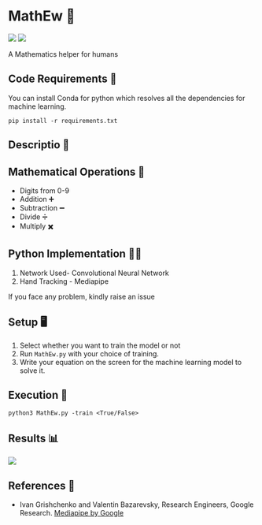 # MathEw 🦖

[![](https://img.shields.io/github/license/sourcerer-io/hall-of-fame.svg?colorB=ff0000)](https://github.com/akshaybahadur21/Emojinator/blob/master/LICENSE.md)  [![](https://img.shields.io/badge/Akshay-Bahadur-brightgreen.svg?colorB=ff0000)](https://akshaybahadur.com)

A Mathematics helper for humans

## Code Requirements 🦄
You can install Conda for python which resolves all the dependencies for machine learning.

`pip install -r requirements.txt`

## Descriptio 🦕

## Mathematical Operations 🧮

- Digits from 0-9
- Addition ➕
- Subtraction ➖
- Divide ➗
- Multiply ✖️

## Python  Implementation 👨‍🔬

1) Network Used- Convolutional Neural Network
2) Hand Tracking - Mediapipe

If you face any problem, kindly raise an issue

## Setup 🖥️

1) Select whether you want to train the model or not
2) Run `MathEw.py` with your choice of training.
4) Write your equation on the screen for the machine learning model to solve it.

## Execution 🐉

```
python3 MathEw.py -train <True/False>
```

## Results 📊
<img src="https://github.com/akshaybahadur21/BLOB/blob/master/qd.gif">

## References 🔱
 
-  Ivan Grishchenko and Valentin Bazarevsky, Research Engineers, Google Research. [Mediapipe by Google](https://github.com/google/mediapipe)
